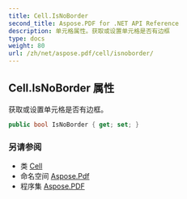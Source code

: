 ```yaml
---
title: Cell.IsNoBorder
second_title: Aspose.PDF for .NET API Reference
description: 单元格属性。获取或设置单元格是否有边框
type: docs
weight: 80
url: /zh/net/aspose.pdf/cell/isnoborder/
---
```

## Cell.IsNoBorder 属性

获取或设置单元格是否有边框。

```csharp
public bool IsNoBorder { get; set; }
```

### 另请参阅

* 类 [Cell](../)
* 命名空间 [Aspose.Pdf](../../../aspose.pdf/)
* 程序集 [Aspose.PDF](../../../)
